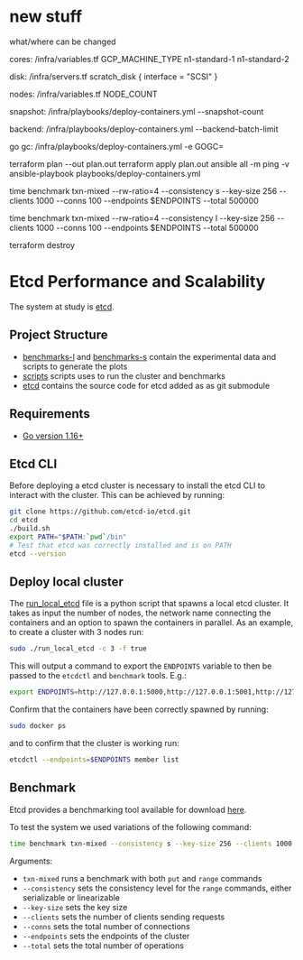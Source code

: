 # new stuff

what/where can be changed

cores:
    /infra/variables.tf 
        GCP_MACHINE_TYPE
        n1-standard-1
        n1-standard-2

disk:
    /infra/servers.tf
        scratch_disk {
            interface = "SCSI"
        }

nodes:
    /infra/variables.tf
        NODE_COUNT

snapshot:
    /infra/playbooks/deploy-containers.yml
        --snapshot-count

backend:
    /infra/playbooks/deploy-containers.yml
        --backend-batch-limit

go gc:
    /infra/playbooks/deploy-containers.yml
        -e GOGC=



terraform plan --out plan.out
terraform apply plan.out
ansible all -m ping -v
ansible-playbook playbooks/deploy-containers.yml

time benchmark txn-mixed --rw-ratio=4 --consistency s --key-size 256 --clients 1000 --conns 100 --endpoints $ENDPOINTS --total 500000

time benchmark txn-mixed --rw-ratio=4 --consistency l --key-size 256 --clients 1000 --conns 100 --endpoints $ENDPOINTS --total 500000

terraform destroy


# Etcd Performance and Scalability

The system at study is [etcd](https://etcd.io/).

## Project Structure

- [benchmarks-l](./benchmarks-l/) and [benchmarks-s](./benchmarks-s/) contain the experimental data and scripts to generate the plots
- [scripts](./scripts/) scripts uses to run the cluster and benchmarks
- [etcd](./etcd/) contains the source code for etcd added as as git submodule

## Requirements

- [Go version 1.16+](https://go.dev/doc/install)

## Etcd CLI

Before deploying a etcd cluster is necessary to install the etcd CLI to interact with the cluster. This can be achieved by running:
```bash
git clone https://github.com/etcd-io/etcd.git
cd etcd
./build.sh
export PATH="$PATH:`pwd`/bin"
# Test that etcd was correctly installed and is on PATH
etcd --version
```

## Deploy local cluster

The [run_local_etcd](./run_local_etcd) file is a python script that spawns a local etcd cluster. It takes as input the number of nodes, the network name connecting the containers and an option to spawn the containers in parallel.
As an example, to create a cluster with 3 nodes run:
```bash
sudo ./run_local_etcd -c 3 -f true
```
This will output a command to export the `ENDPOINTS` variable to then be passed to the `etcdctl` and `benchmark` tools. E.g.:
```bash
export ENDPOINTS=http://127.0.0.1:5000,http://127.0.0.1:5001,http://127.0.0.1:5002
```
Confirm that the containers have been correctly spawned by running:
```bash
sudo docker ps
```
and to confirm that the cluster is working run:
```bash
etcdctl --endpoints=$ENDPOINTS member list
```

## Benchmark

Etcd provides a benchmarking tool available for download [here](https://github.com/etcd-io/etcd/tree/main/tools/benchmark).

To test the system we used variations of the following command:
```bash
time benchmark txn-mixed --consistency s --key-size 256 --clients 1000 --conns 100 --endpoints $ENDPOINTS --total 500000
```
Arguments:
- `txn-mixed` runs a benchmark with both `put` and `range` commands
- `--consistency` sets the consistency level for the `range` commands, either serializable or linearizable
- `--key-size` sets the key size
- `--clients` sets the number of clients sending requests
- `--conns` sets the total number of connections
- `--endpoints` sets the endpoints of the cluster
- `--total` sets the total number of operations
